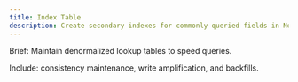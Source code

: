 ```yaml
---
title: Index Table
description: Create secondary indexes for commonly queried fields in NoSQL stores.
---
```


Brief: Maintain denormalized lookup tables to speed queries.

Include: consistency maintenance, write amplification, and backfills.
